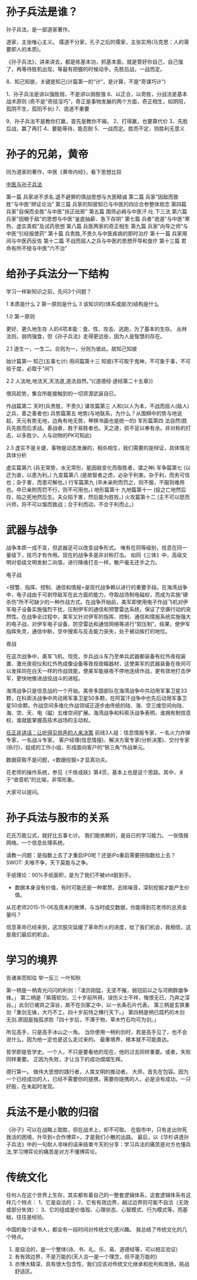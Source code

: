 # 孙子兵法是谁？

孙子兵法，是一部道家著作。

道家，主张唯心主义。
儒道不分家，孔子之后的儒家，主张实用(马克思：人的需要即人的本质)。

《孙子兵法》，讲来讲去，都是练基本功，抓基本面，就是管好你自己，自己强了，再等待胜机出现，等最有把握的时候动手。先胜后战，一战而定。

8、知己知彼，关键是知己(计篇第一的“计”，是计算，不是“奇谋巧计”)

1、孙子兵法是讲以强胜弱，不是讲以弱胜强
6、以正合，以奇胜，分战法是基本战术原则
   (奇不是“奇技淫巧”，奇正是事物发展的两个方面，奇正相生，如阴阳，孤阴不生，孤阳不长)
7、诡道不重要

9、孙子兵法不是教你打赢，首先是教你不输。
2、打得赢，也要算代价
3、先胜后战，赢了再打
4、要能等待，能忍耐
5、一战而定。胜而不定，则胜利无意义

# 孙子的兄弟，黄帝

同为道家的著作，中医《黄帝内经》，看下思想比较

[中医与孙子兵法](http://blog.sina.com.cn/s/blog_6697d4ae0101ct6u.html)

第一篇    兵家进不求名.退不避罪的慎战思想与大医精诚
第二篇    兵家“因敌而致胜”与中医“辨证论治”
第三篇    兵家的知彼知已与中医的四诊合参整体观念
第四篇    兵家"自保而全胜"与中医"扶正祛邪"
第五篇    围师必阙与中医汗.吐.下三法
第六篇    兵家"因粮于敌"的思想与中医"釜底抽薪、急下存阴”
第七篇    兵者"诡道"与中医"寒热、虚实真假”及试药思想 
第八篇    兵医两家的奇正相生
第九篇    兵家“向导之师”与中医“引经报使药”
第十篇    兵贵胜,不贵久与中医疾病的即时治疗
第十一篇  兵家用间与中医药反佐
第十二篇  不战而屈人之兵与中医的思想开导和食疗
第十三篇  君命有所不授与中医“六不治”

# 给孙子兵法分一下结构

学习一样新知识之前，先问3个问题？

1 本质是什么
2 第一原则是什么
3 该知识的(体系或层次)结构是什么

1.0 第一原则

更好、更久地生存
人的4项本能：食、性、攻击、逃跑，为了基本的生存。
丛林法则，弱肉强食，但《孙子兵法》走得更远些，因为人是智慧的存在。

2.1 道生一，一生二。合则为一，分则为彼此。故知己知彼

始计篇第一    知己(五事七计)
用间篇第十三  知彼(不可取于鬼神，不可象于事，不可验于度，必取于“间”)

2.2 人法地,地法天,天法道,道法自然。”(《道德经·道经第二十五章》) 

借风趁势，集合所能接触到的一切资源武装自已。

作战篇第二    天时(兵贵胜，不贵久)
谋攻篇第三    人和(以人为本，不战而屈人(敌人)之兵，善之善者也)
兵势篇第五    地势(与地联系，为什么？从围棋中的势与地说起，天元有势无地，边角有地无势，琴棋书画也是统一的)
军形篇第四    法自然(胜兵先胜而后求战。善战者，胜于易胜者也。天之道，损不足以奉有余。非对称的打击，以多胜少。人与动物的PK可知此)

2.3 虚实不是关键，事物是动态发展的，相杀相生，我们需要的是辩证，具体情况具体分析

虚实篇第六    (兵无常势，水无常形，能因敌变化而取胜者，谓之神)
军争篇第七    (以迂为直，以患为利。)
九变篇第八    (是故智者之虑，必杂于利害。杂于利，而务可信也；杂于害，而患可解也。)
行军篇第九    (卒未亲附而罚之，则不服，不服则难用也。卒已亲附而罚不行，则不可用也。)
地形篇第十
九地篇第十一  (投之亡地然后存，陷之死地然后生。夫众陷于害，然后能为胜败。)
火攻篇第十二  (主不可以怒而兴师，将不可以愠而致战；合于利而动，不合于利而止。)

# 武器与战争

战争本质一成不变，但武器足可以改变战争形式。
唯有在同等级别，信息在同一量级下，技巧才有作用。现在的战争多是非对称打击。
如同《三体》中，高级文明对低级文明发射二向箔，进行降维打击一样。散户毫无还手之力。

电子战

<预警、指挥、控制、通信和情报>是现代战争赖以进行的重要手段。在海湾战争中，电子战由于可剥夺敌军在此方面的能力，夺取战场制电磁权，而成为实施“硬杀伤”所不可缺少的一种作战方式。在战争开始前，美军即使用电子作战飞机对伊军电子设备实施强烈干扰，压制伊军的通信和预警雷达系统，保证了空袭行动的突然性。在战争全过程中，美军又针对伊军的指挥、控制、通信和情报系统实施强大的电子战，对伊军电子设备、防空雷达和通信网络等进行“软压制”。结果，使伊军指挥失灵，通信中断，空中搜索与反击能力丧失，处于被动挨打的地位。

夜战

在这次战争中，美军飞机、坦克、步兵战斗车乃至单兵武器都装备有红外夜视装置、激光夜视仪和红外热成像设备等夜视夜瞄器材，这使美军的武器装备在夜间可以发挥同在白天一样的作战效能，使美军能昼夜不停地连续作战，更有效地打击伊军，更快地推进战役战斗的进程。

海湾战争只是信息战的一个开始。美帝多国部队在海湾战争中共动用军事卫星33颗，在科索沃战争中共动用军事卫星50多颗，在阿富汗战争中也先后动用军事卫星50余颗。作战空间多维化作战领域正逐步由传统的陆、海、空三维空间向陆、海、空、天、电（磁）五维空间扩展。海湾战争和科索沃战争表明，谁拥有制信息权，谁就能掌握高技术战场的主动权。

[任正非讲话：让听得见炮声的人来决策](http://www.360doc.com/content/15/1107/21/9758238_511521123.shtml)
前线3人组：信息情报专家，一名火力炸弹专家，一名战斗专家。
客户经理(信息情报)、解决方案专家(分析决策)、交付专家(执行)，组成的工作小组，形成面向客户的“铁三角”作战单元。

数据获取不是问题，<数据挖掘>才显真功夫。

花老师的操作系统，参见《千炼成妖》第4页，基本上也是这个思路。其中，关于“收音机”的比喻，非常形象。

大家可以提问。

# 孙子兵法与股市的关系

花氏万能公式，就好比五事七计。
我们能依赖的，是自已的学习能力。
一张情报网络。一个信息处理系统。


请教一问题：是指数上去了才重启IP0呢？还是IPo重启需要把指数拉上去？
SWOT: 夫唯不争，天下莫能与之争。

手纸理论：90%手纸面积，是为了我们不被shit脏到手。

* 数据本身没有价值，有时可能还是一种累赘。去除噪音，深刻挖掘才能产生价值。

从花老师2015-11-06及周末的微博，与当时成交数据，你能得到花老师的总资金量吗？

信息革命已经来到，这次股灾延缓了革命烈火的进度，给了我们机会，我相信，这是我们最后的机会。

# 学习的境界

告诸来而知往
举一反三
一叶知秋

第一柄是一柄青光闪闪的利剑：「凌厉刚猛，无坚不摧，弱冠前以之与河朔群雄争锋。」
第二柄是「紫薇软剑，三十岁前所用，误伤义士不祥，悔恨无已，乃弃之深谷。」此剑已被弃之深谷，故不在剑冢之中，以一长条石片代表。
第三柄是玄铁重剑「重剑无锋，大巧不工。四十岁前恃之横行天下。」
第四柄是柄已腐朽的木剑
无剑.原因是独孤求败「四十岁后，不滞于物，草木竹石均可为剑。」

所见高手，只是高手冰山之一角。
当你使用一柄利剑时，若是高手见了，也不会说什么，因为他一定也是这么走过来的。
最重境界，根本就不可能直达。

哲学即是哲学史。一个人，不只是要看他的现在，他的过去同样重要。或者，失败同样重要。
正因为失败，才让当下的成功熠熠生辉。

德行第一。
做伟大思想的践行者，人类文明的推动者。
大师，首先在包容。因为一个已经成功的人，已经不需要你的提携，需要你提携的人，必是没有成功。一只好股，在未起时发现。

# 兵法不是小散的归宿

《孙子》可以在战略上取胜，但在战术上，却不可取。
在股市中，只有走出你死我活的困境，升华到<合作博弈>，才是我们小散的出路。
最后，以《华杉讲透孙子兵法》中的一句耐人寻味的话来结束今天的分享：学习兵法的痛苦是对方也懂兵法,学习博弈论的痛苦是对方不懂博弈论。

# 传统文化

任何人在这个世界上生存，其实都有着自己的一整套逻辑体系，这套逻辑体系有这样几个特点：
1、它是自洽的；
2、它有有效边界，越过边界则可能不自洽（无效或部分失效）：
3、它的组成是价值观、心理状态、心智模式、行为模式等，而基础，往往是经验。

中国的每个读书人，都会有一段时间对传统文化感兴趣。
我总结了传统文化的几个特点。

1. 是自洽的，是一个整体(诗、书、礼、乐、易、道德经等，可以相互验证)
2. 有有效边界，不是万能的(天人合一是一个理念，但不是万能的)
3. 亦博大精深，具有很大包含性，我们应该对传统文化继承和批判和发扬，挑战舒适区。

